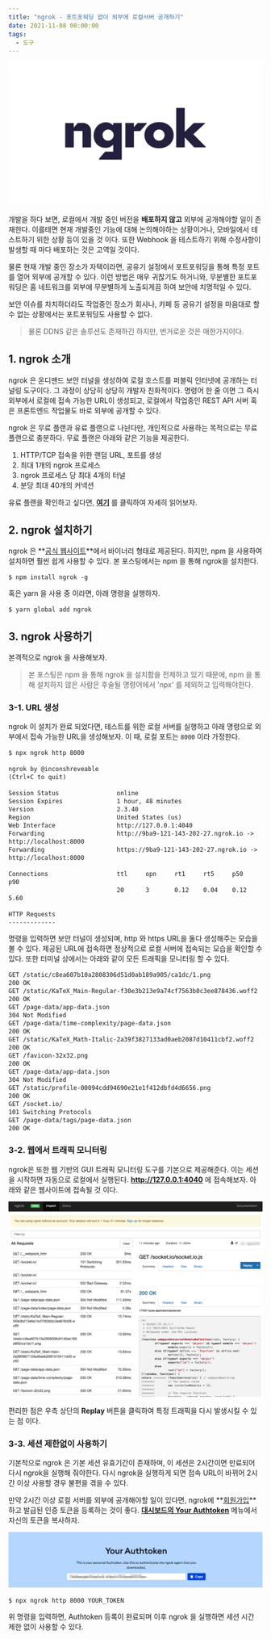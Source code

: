 ```yaml
---
title: "ngrok - 포트포워딩 없이 외부에 로컬서버 공개하기"
date: 2021-11-08 00:00:00
tags:
  - 도구
---
```


![](./ngrok.jpeg)

개발을 하다 보면, 로컬에서 개발 중인 버전을 **배포하지 않고** 외부에 공개해야할 일이 존재한다. 이를테면 현재 개발중인 기능에 대해 논의해야하는 상황이거나, 모바일에서 테스트하기 위한 상황 등이 있을 것 이다. 또한 Webhook 을 테스트하기 위해 수정사항이 발생할 때 마다 배포하는 것은 고역일 것이다.

물론 현재 개발 중인 장소가 자택이라면, 공유기 설정에서 포트포워딩을 통해 특정 포트를 열어 외부에 공개할 수 있다. 이런 방법은 매우 귀찮기도 하거니와, 무분별한 포트포워딩은 홈 네트워크를 외부에 무분별하게 노출되게끔 하여 보안에 치명적일 수 있다.

보안 이슈를 차치하더라도 작업중인 장소가 회사나, 카페 등 공유기 설정을 마음대로 할 수 없는 상황에서는 포트포워딩도 사용할 수 없다.

> 물론 DDNS 같은 솔루션도 존재하긴 하지만, 번거로운 것은 매한가지이다.

## 1. ngrok 소개

ngrok 은 온디맨드 보안 터널을 생성하여 로컬 호스트를 퍼블릭 인터넷에 공개하는 터널링 도구이다. 그 과정이 상당히 상당히 개발자 친화적이다. 명령어 한 줄 이면 그 즉시 외부에서 로컬에 접속 가능한 URL이 생성되고, 로컬에서 작업중인 REST API 서버 혹은 프론트엔드 작업물도 바로 외부에 공개할 수 있다.

ngrok 은 무료 플랜과 유료 플랜으로 나뉜다만, 개인적으로 사용하는 목적으로는 무료 플랜으로 충분하다. 무료 플랜은 아래와 같은 기능을 제공한다.

1. HTTP/TCP 접속을 위한 랜덤 URL, 포트를 생성
2. 최대 1개의 ngrok 프로세스
3. ngrok 프로세스 당 최대 4개의 터널
4. 분당 최대 40개의 커넥션

유료 플랜을 확인하고 싶다면, **[여기](https://ngrok.com/pricing)** 를 클릭하여 자세히 읽어보자.

## 2. ngrok 설치하기

ngrok 은 **[공식 웹사이트](https://ngrok.com/download)**에서 바이너리 형태로 제공된다. 하지만, npm 을 사용하여 설치하면 훨씬 쉽게 사용할 수 있다. 본 포스팅에서는 npm 을 통해 ngrok을 설치한다.

```shell
$ npm install ngrok -g
```

혹은 yarn 을 사용 중 이라면, 아래 명령을 실행하자.

```shell
$ yarn global add ngrok
```

## 3. ngrok 사용하기

본격적으로 ngrok 을 사용해보자.

> 본 포스팅은 npm 을 통해 ngrok 을 설치함을 전제하고 있기 때문에, npm 을 통해 설치하지 않은 사람은 후술될 명령어에서 'npx' 를 제외하고 입력해야한다.

### 3-1. URL 생성

ngrok 이 설치가 완료 되었다면, 테스트를 위한 로컬 서버를 실행하고 아래 명령으로 외부에서 접속 가능한 URL을 생성해보자. 이 때, 로컬 포트는 `8000` 이라 가정한다.

```shell
$ npx ngrok http 8000

ngrok by @inconshreveable                                                                                                                                                                           (Ctrl+C to quit)

Session Status                online
Session Expires               1 hour, 48 minutes
Version                       2.3.40
Region                        United States (us)
Web Interface                 http://127.0.0.1:4040
Forwarding                    http://9ba9-121-143-202-27.ngrok.io -> http://localhost:8000
Forwarding                    https://9ba9-121-143-202-27.ngrok.io -> http://localhost:8000

Connections                   ttl     opn     rt1     rt5     p50     p90
                              20      3       0.12    0.04    0.12    5.60

HTTP Requests
-------------
```

명령을 입력하면 보안 터널이 생성되며, http 와 https URL을 둘다 생성해주는 모습을 볼 수 있다. 제공된 URL에 접속하면 정상적으로 로컬 서버에 접속되는 모습을 확인할 수 있다. 또한 터미널 상에서는 아래와 같이 모든 트래픽을 모니터링 할 수 있다.

```shell
GET /static/c8ea607b10a2808306d51d0ab189a905/ca1dc/1.png              200 OK
GET /static/KaTeX_Main-Regular-f30e3b213e9a74cf7563b0c3ee878436.woff2 200 OK
GET /page-data/app-data.json                                          304 Not Modified
GET /page-data/time-complexity/page-data.json                         200 OK
GET /static/KaTeX_Math-Italic-2a39f3827133ad0aeb2087d10411cbf2.woff2  200 OK
GET /favicon-32x32.png                                                200 OK
GET /page-data/app-data.json                                          304 Not Modified
GET /static/profile-00094cdd94690e21e1f412dbfd4d6656.png              200 OK
GET /socket.io/                                                       101 Switching Protocols
GET /page-data/tags/page-data.json                                    200 OK
```

### 3-2. 웹에서 트래픽 모니터링

ngrok은 또한 웹 기반의 GUI 트래픽 모니터링 도구를 기본으로 제공해준다. 이는 세션을 시작하면 자동으로 로컬에서 실행된다. **http://127.0.0.1:4040** 에 접속해보자. 아래와 같은 웹사이트에 접속될 것 이다.

![](./1.png)

편리한 점은 우측 상단의 **Replay** 버튼을 클릭하여 특정 트래픽을 다시 발생시킬 수 있는 점 이다.

### 3-3. 세션 제한없이 사용하기

기본적으로 ngrok 은 기본 세션 유효기간이 존재하며, 이 세션은 2시간이면 만료되어 다시 ngrok을 실행해 줘야한다. 다시 ngrok을 실행하게 되면 접속 URL이 바뀌어 2시간 이상 사용할 경우 불편을 겪을 수 있다.

만약 2시간 이상 로컬 서버를 외부에 공개해야할 일이 있다면, ngrok에 **[회원가입](https://dashboard.ngrok.com/signup)**하고 발급된 인증 토큰을 등록하는 것이 좋다. **[대시보드의 Your Authtoken](https://dashboard.ngrok.com/get-started/your-authtoken)** 메뉴에서 자신의 토큰을 복사하자.

![](./2.png)

```shell
$ npx ngrok http 8000 YOUR_TOKEN
```

위 명령을 입력하면, Authtoken 등록이 완료되며 이후 ngrok 을 실행하면 세션 시간 제한 없이 사용할 수 있다.
